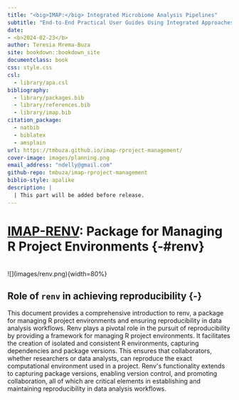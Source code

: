 ```yaml
--- 
title: "<big>IMAP:</big> Integrated Microbiome Analysis Pipelines"
subtitle: "End-to-End Practical User Guides Using Integrated Approaches"
date:
- <b>2024-02-23</b>
author: Teresia Mrema-Buza
site: bookdown::bookdown_site
documentclass: book
css: style.css
csl: 
  - library/apa.csl
bibliography:
  - library/packages.bib
  - library/references.bib
  - library/imap.bib
citation_package:
  - natbib
  - biblatex
  - amsplain
url: https://tmbuza.github.io/imap-rproject-management/
cover-image: images/planning.png
email_address: "ndelly@gmail.com"
github-repo: tmbuza/imap-rproject-management
biblio-style: apalike
description: |
  | This part will be added before release.
---
```




<!-- # Google fonts -->
<link rel="preconnect" href="https://fonts.googleapis.com">
<link rel="preconnect" href="https://fonts.gstatic.com" crossorigin>
<link href="https://fonts.googleapis.com/css2?family=Anton" rel="stylesheet">
<link href="https://fonts.googleapis.com/css2?family=Roboto:wght@100;300;400;500;700,900&display=swap" rel="stylesheet">
<link href="https://fonts.googleapis.com/css2?family=Oswald:wght@300;400;700&display=swap" rel="stylesheet">
<link href="https://fonts.googleapis.com/css2?family=Merriweather:wght@300;400;700&display=swap" rel="stylesheet">
<link href="https://fonts.googleapis.com/css2?family=Montserrat:wght@100;200;300;400;700&display=swap" rel="stylesheet">

<!-- # CSS -->
<link rel="stylesheet" href="https://cdnjs.cloudflare.com/ajax/libs/font-awesome/5.15.3/css/all.min.css">
<link rel="stylesheet" href="https://cdnjs.cloudflare.com/ajax/libs/animate.css/4.1.1/animate.min.css">


# <u>IMAP-RENV</u>: Package for Managing R Project Environments {-#renv}

<br>
![](images/renv.png){width=80%}

## Role of `renv` in achieving reproducibility {-}
This document provides a comprehensive introduction to renv, a package for managing R project environments and ensuring reproducibility in data analysis workflows. Renv plays a pivotal role in the pursuit of reproducibility by providing a framework for managing R project environments. It facilitates the creation of isolated and consistent R environments, capturing dependencies and package versions. This ensures that collaborators, whether researchers or data analysts, can reproduce the exact computational environment used in a project. Renv's functionality extends to capturing package versions, enabling version control, and promoting collaboration, all of which are critical elements in establishing and maintaining reproducibility in data analysis workflows.







